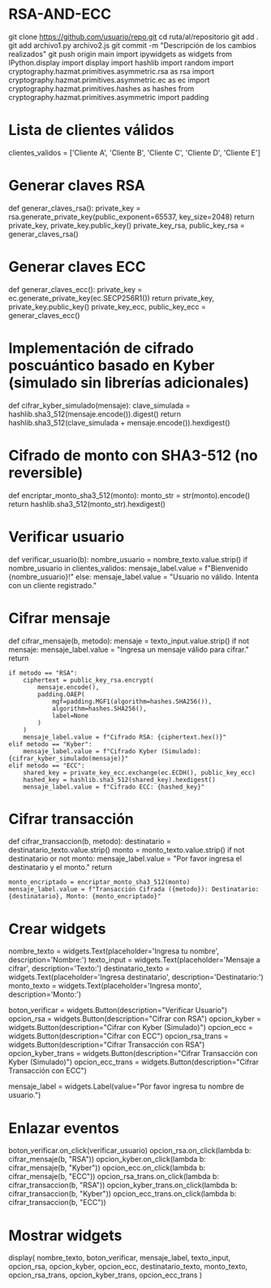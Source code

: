 # RSA-AND-ECC
git clone https://github.com/usuario/repo.git
cd ruta/al/repositorio
git add .
git add archivo1.py archivo2.js
git commit -m "Descripción de los cambios realizados"
git push origin main
import ipywidgets as widgets
from IPython.display import display
import hashlib
import random
import cryptography.hazmat.primitives.asymmetric.rsa as rsa
import cryptography.hazmat.primitives.asymmetric.ec as ec
import cryptography.hazmat.primitives.hashes as hashes
from cryptography.hazmat.primitives.asymmetric import padding

# Lista de clientes válidos
clientes_validos = ['Cliente A', 'Cliente B', 'Cliente C', 'Cliente D', 'Cliente E']

# Generar claves RSA
def generar_claves_rsa():
    private_key = rsa.generate_private_key(public_exponent=65537, key_size=2048)
    return private_key, private_key.public_key()
private_key_rsa, public_key_rsa = generar_claves_rsa()

# Generar claves ECC
def generar_claves_ecc():
    private_key = ec.generate_private_key(ec.SECP256R1())
    return private_key, private_key.public_key()
private_key_ecc, public_key_ecc = generar_claves_ecc()

# Implementación de cifrado poscuántico basado en Kyber (simulado sin librerías adicionales)
def cifrar_kyber_simulado(mensaje):
    clave_simulada = hashlib.sha3_512(mensaje.encode()).digest()
    return hashlib.sha3_512(clave_simulada + mensaje.encode()).hexdigest()

# Cifrado de monto con SHA3-512 (no reversible)
def encriptar_monto_sha3_512(monto):
    monto_str = str(monto).encode()
    return hashlib.sha3_512(monto_str).hexdigest()

# Verificar usuario
def verificar_usuario(b):
    nombre_usuario = nombre_texto.value.strip()
    if nombre_usuario in clientes_validos:
        mensaje_label.value = f"Bienvenido {nombre_usuario}!"
    else:
        mensaje_label.value = "Usuario no válido. Intenta con un cliente registrado."

# Cifrar mensaje
def cifrar_mensaje(b, metodo):
    mensaje = texto_input.value.strip()
    if not mensaje:
        mensaje_label.value = "Ingresa un mensaje válido para cifrar."
        return

    if metodo == "RSA":
        ciphertext = public_key_rsa.encrypt(
            mensaje.encode(),
            padding.OAEP(
                mgf=padding.MGF1(algorithm=hashes.SHA256()),
                algorithm=hashes.SHA256(),
                label=None
            )
        )
        mensaje_label.value = f"Cifrado RSA: {ciphertext.hex()}"
    elif metodo == "Kyber":
        mensaje_label.value = f"Cifrado Kyber (Simulado): {cifrar_kyber_simulado(mensaje)}"
    elif metodo == "ECC":
        shared_key = private_key_ecc.exchange(ec.ECDH(), public_key_ecc)
        hashed_key = hashlib.sha3_512(shared_key).hexdigest()
        mensaje_label.value = f"Cifrado ECC: {hashed_key}"

# Cifrar transacción
def cifrar_transaccion(b, metodo):
    destinatario = destinatario_texto.value.strip()
    monto = monto_texto.value.strip()
    if not destinatario or not monto:
        mensaje_label.value = "Por favor ingresa el destinatario y el monto."
        return

    monto_encriptado = encriptar_monto_sha3_512(monto)
    mensaje_label.value = f"Transacción Cifrada ({metodo}): Destinatario: {destinatario}, Monto: {monto_encriptado}"

# Crear widgets
nombre_texto = widgets.Text(placeholder='Ingresa tu nombre', description='Nombre:')
texto_input = widgets.Text(placeholder='Mensaje a cifrar', description='Texto:')
destinatario_texto = widgets.Text(placeholder='Ingresa destinatario', description='Destinatario:')
monto_texto = widgets.Text(placeholder='Ingresa monto', description='Monto:')

boton_verificar = widgets.Button(description="Verificar Usuario")
opcion_rsa = widgets.Button(description="Cifrar con RSA")
opcion_kyber = widgets.Button(description="Cifrar con Kyber (Simulado)")
opcion_ecc = widgets.Button(description="Cifrar con ECC")
opcion_rsa_trans = widgets.Button(description="Cifrar Transacción con RSA")
opcion_kyber_trans = widgets.Button(description="Cifrar Transacción con Kyber (Simulado)")
opcion_ecc_trans = widgets.Button(description="Cifrar Transacción con ECC")

mensaje_label = widgets.Label(value="Por favor ingresa tu nombre de usuario.")

# Enlazar eventos
boton_verificar.on_click(verificar_usuario)
opcion_rsa.on_click(lambda b: cifrar_mensaje(b, "RSA"))
opcion_kyber.on_click(lambda b: cifrar_mensaje(b, "Kyber"))
opcion_ecc.on_click(lambda b: cifrar_mensaje(b, "ECC"))
opcion_rsa_trans.on_click(lambda b: cifrar_transaccion(b, "RSA"))
opcion_kyber_trans.on_click(lambda b: cifrar_transaccion(b, "Kyber"))
opcion_ecc_trans.on_click(lambda b: cifrar_transaccion(b, "ECC"))

# Mostrar widgets
display(
    nombre_texto, boton_verificar, mensaje_label, texto_input,
    opcion_rsa, opcion_kyber, opcion_ecc,
    destinatario_texto, monto_texto,
    opcion_rsa_trans, opcion_kyber_trans, opcion_ecc_trans
)
